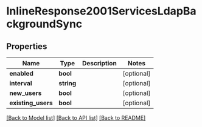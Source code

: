 # InlineResponse2001ServicesLdapBackgroundSync

## Properties
Name | Type | Description | Notes
------------ | ------------- | ------------- | -------------
**enabled** | **bool** |  | [optional] 
**interval** | **string** |  | [optional] 
**new_users** | **bool** |  | [optional] 
**existing_users** | **bool** |  | [optional] 

[[Back to Model list]](../../README.md#documentation-for-models) [[Back to API list]](../../README.md#documentation-for-api-endpoints) [[Back to README]](../../README.md)


